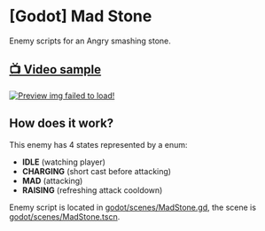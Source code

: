# [Godot] Mad Stone
Enemy scripts for an Angry smashing stone.

## [:tv: Video sample](http://www.youtube.com/watch?v=jn_XwXac9Go)
[![Preview img failed to load!](https://i.postimg.cc/9Mc7h0J4/preview.gif)](http://www.youtube.com/watch?v=jn_XwXac9Go)

## How does it work?
This enemy has 4 states represented by a enum:
 - **IDLE** (watching player)
 - **CHARGING** (short cast before attacking)
 - **MAD** (attacking)
 - **RAISING** (refreshing attack cooldown)

Enemy script is located in [godot/scenes/MadStone.gd](godot/scenes/MadStone.gd), the scene is [godot/scenes/MadStone.tscn](godot/scenes/MadStone.tscn).